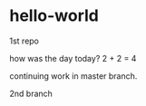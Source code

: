 # hello-world
1st repo


how was the day today?
2 + 2 = 4

continuing work in master branch.

2nd branch

